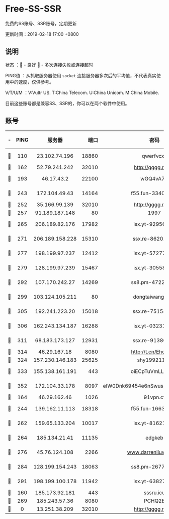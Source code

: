 # Free-SS-SSR

免费的SS账号、SSR账号，定期更新

更新时间：2019-02-18 17:00 +0800

## 说明

状态     ：🙂 - 良好 🙁 - 多次连接失败或连接超时

PING值   ：从抓取服务器使用 `socket` 连接服务器多次后的平均值，不代表真实使用中的速度，仅供参考。

V/T/U/M  ：V:Vultr US. T:China Telecom. U:China Unicom. M:China Mobile.

目前这些账号都是兼容SS、SSR的，你可以在两个软件中使用。

## 账号

|-|PING|服务器|端口|密码|加密方式|区域|V/T/U/M|
|:----:|:----:|:-----:|-----:|:----:|:----:|:----:|:----:|
|🙂|110|23.102.74.196|18860|qwerfvcxz|aes-256-gcm|JP|10↑/10↑/9↑/10↑|
|🙂|162|52.79.241.242|32010|http://gggg.rocks|chacha20|KR|9↑/10↑/9↑/9↑|
|🙂|193|46.17.43.2|22100|wGQ4vA7D|aes-256-gcm|RU|4↓/10↑/10↑/10↑|
|🙂|243|172.104.49.43|14164|f55.fun-33406567|aes-256-cfb|SG|8↑/8↑/7↑/8↑|
|🙂|252|35.166.99.139|32010|http://gggg.rocks|chacha20|US|10↑/10↑/9↑/10↑|
|🙂|257|91.189.187.148|80|1997|chacha20|US|9↑/10↑/9↑/9↑|
|🙂|265|206.189.82.176|17982|isx.yt-92956496|aes-256-cfb|SG|10↑/10↑/10↑/10↑|
|🙂|271|206.189.158.228|15310|ssx.re-86201886|aes-256-cfb|SG|8↑/8↑/7↑/8↑|
|🙂|277|198.199.97.237|12412|isx.yt-57277437|aes-256-cfb|US|10↑/10↑/10↑/10↑|
|🙂|279|128.199.97.239|15467|isx.yt-30558820|aes-256-cfb|SG|10↑/10↑/10↑/10↑|
|🙂|292|107.170.242.27|14269|ss8.pm-47220788|aes-256-cfb|US|8↑/8↑/7↑/8↑|
|🙂|299|103.124.105.211|80|dongtaiwang.com|aes-256-cfb|US|10↑/10↑/10↑/10↑|
|🙂|305|192.241.223.20|15018|ssx.re-75154549|aes-256-cfb|US|8↑/8↑/7↑/8↑|
|🙂|306|162.243.134.187|16288|isx.yt-03231307|aes-256-cfb|US|10↑/10↑/10↑/10↑|
|🙂|311|68.183.173.127|12931|ssx.re-91380385|aes-256-cfb|US|8↑/8↑/7↑/8↑|
|🙂|314|46.29.167.18|8080|http://t.cn/EhdmTxe|rc4-md5|RU|10↑/10↑/9↑/10↑|
|🙂|324|157.230.146.183|25625|shy19921124|rc4-md5|US|10↑/10↑/10↑/10↑|
|🙂|333|155.138.161.191|443|oiECpTuVmLLxk4Ts|aes-256-cfb|US|7↑/10↑/10↑/10↑|
|🙂|352|172.104.33.178|8097|eIW0Dnk69454e6nSwuspv9DmS201tQ0D|aes-256-cfb|SG|10↑/10↑/10↑/10↑|
|🙂|164|46.29.162.46|1026|91vpn.cf|rc4-md5|RU|10↑/10↑/9↑/10↑|
|🙂|244|139.162.11.113|18318|f55.fun-16631582|aes-256-cfb|SG|10↑/10↑/10↑/10↑|
|🙂|262|159.65.133.204|10017|isx.yt-81621873|aes-256-cfb|SG|10↑/10↑/10↑/10↑|
|🙂|264|185.134.21.41|11135|edgkeb|aes-256-cfb|GB|10↑/10↑/10↑/10↑|
|🙂|276|45.76.124.108|2266|www.darrenliuwei.com|aes-256-cfb|AU|10↑/10↑/10↑/10↑|
|🙂|284|128.199.154.243|18063|ss8.pm-26776960|aes-256-cfb|SG|8↑/8↑/7↑/8↑|
|🙂|291|198.199.100.178|11942|isx.yt-63827484|aes-256-cfb|US|9↑/10↑/10↑/10↑|
|🙁|160|185.173.92.181|443|sssru.icu|rc4-md5|RU|9↑/7↑/9↑/8↑|
|🙁|269|185.243.57.36|8080|PCHQ2E|rc4-md5|US|10↑/9↑/9↑/10↑|
|🙁|0|13.251.38.209|32010|http://gggg.rocks|chacha20|SG|10↑/9↑/9↑/10↑|
